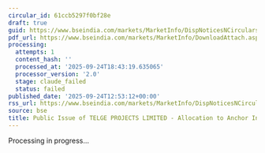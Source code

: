 ```yaml
---
circular_id: 61ccb5297f0bf28e
draft: true
guid: https://www.bseindia.com/markets/MarketInfo/DispNoticesNCirculars.aspx?Noticeid={B8480E9C-0758-4808-859F-D9F89B82CB3D}&noticeno=20250924-40&dt=09/24/2025&icount=40&totcount=75&flag=0
pdf_url: https://www.bseindia.com/markets/MarketInfo/DownloadAttach.aspx?id=20250924-40&attachedId=25e44a2e-05c9-4d04-a721-f184077e582f
processing:
  attempts: 1
  content_hash: ''
  processed_at: '2025-09-24T18:43:19.635065'
  processor_version: '2.0'
  stage: claude_failed
  status: failed
published_date: '2025-09-24T12:53:12+00:00'
rss_url: https://www.bseindia.com/markets/MarketInfo/DispNoticesNCirculars.aspx?Noticeid={B8480E9C-0758-4808-859F-D9F89B82CB3D}&noticeno=20250924-40&dt=09/24/2025&icount=40&totcount=75&flag=0
source: bse
title: Public Issue of TELGE PROJECTS LIMITED - Allocation to Anchor Investors
---
```


Processing in progress...
